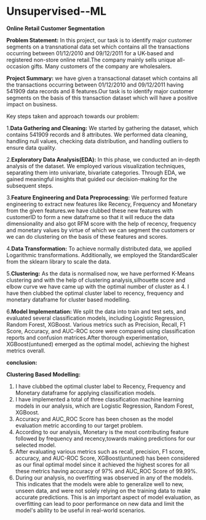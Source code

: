 # Unsupervised--ML
**Online Retail Customer Segmentation**

**Problem Statement:** In this project, our task is to identify major customer segments on a transnational data set which contains all the transactions occurring between 01/12/2010 and 09/12/2011 for a UK-based and registered non-store online retail.The company mainly sells unique all-occasion gifts. Many customers of the company are wholesalers.

**Project Summary:** we have given a transactional dataset which contains all the transactions occurring between 01/12/2010 and 09/12/2011 having 541909 data records and 8 features.Our task is to identify major customer segments on the basis of this transaction dataset which will have a positive impact on business.

Key steps taken and approach towards our problem:

1.**Data Gathering and Cleaning:** We started by gathering the dataset, which contains 541909 records and 8 attributes. We performed data cleaning, handling null values, checking data distribution, and handling outliers to ensure data quality.

2.**Exploratory Data Analysis(EDA):** In this phase, we conducted an in-depth analysis of the dataset. We employed various visualization techniques, separating them into univariate, bivariate categories. Through EDA, we gained meaningful insights that guided our decision-making for the subsequent steps.

3.**Feature Engineering and Data Preprocessing:**  We performed feature engineering to extract new features like Recency, Frequency and Monetary from the given features.we have clubbed these new features with customerID to form a new dataframe so that it will reduce the data dimensionality and also got RFM score with the help of recency, frequency and monetary values by virtue of which we can segment the customers or we can do clustering on the basis of these features and scores.

4.**Data Transformation:** To achieve normally distributed data, we applied Logarithmic transformations. Additionally, we employed the StandardScaler from the sklearn library to scale the data.

5.**Clustering:**  As the data is normalised now, we have performed K-Means clustering and with the help of clustering analysis,silhouette score and elbow curve we have came up with the optimal number of cluster as 4. I have then clubbed the optimal cluster label to recency, frequency and monetary dataframe for cluster based modelling.

6.**Model Implementation:** We split the data into train and test sets, and evaluated several classification models, including Logistic Regression, Random Forest, XGBoost. Various metrics such as Precision, Recall, F1 Score, Accuracy, and AUC-ROC score were compared using classification reports and confusion matrices.After thorough experimentation, XGBoost(untuned) emerged as the optimal model, achieving the highest metrics overall.

**conclusion:**

**Clustering Based Modelling:**

1. I have clubbed the optimal cluster label to Recency, Frequency and Monetary dataframe for applying classification models.
2. I have implemented a total of three classification machine learning models in our analysis, which are Logistic Regression, Random Forest, XGBoost.
3. Accuracy and AUC_ROC Score has been chosen as the model evaluation metric according to our target problem.
4. According to our analysis, Monetary is the most contributing feature followed by frequency and recency,towards making predictions for our selected model.
5. After evaluating various metrics such as recall, precision, F1 score, accuracy, and AUC-ROC Score, XGBoost(untuned) has been considered as our final optimal model since it achieved the highest scores for all these metrics having accuracy of 97% and AUC_ROC Score of 99.99%.
6. During our analysis, no overfitting was observed in any of the models. This indicates that the models were able to generalize well to new, unseen data, and were not solely relying on the training data to make accurate predictions. This is an important aspect of model evaluation, as overfitting can lead to poor performance on new data and limit the model's ability to be useful in real-world scenarios.


